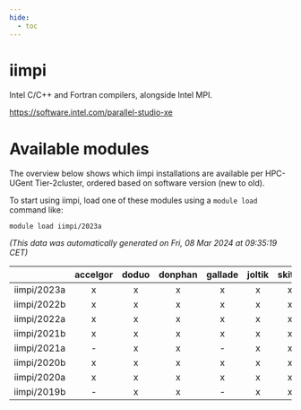 ```yaml
---
hide:
  - toc
---
```


iimpi
=====


Intel C/C++ and Fortran compilers, alongside Intel MPI.

https://software.intel.com/parallel-studio-xe
# Available modules


The overview below shows which iimpi installations are available per HPC-UGent Tier-2cluster, ordered based on software version (new to old).

To start using iimpi, load one of these modules using a `module load` command like:

```shell
module load iimpi/2023a
```

*(This data was automatically generated on Fri, 08 Mar 2024 at 09:35:19 CET)*  

| |accelgor|doduo|donphan|gallade|joltik|skitty|
| :---: | :---: | :---: | :---: | :---: | :---: | :---: |
|iimpi/2023a|x|x|x|x|x|x|
|iimpi/2022b|x|x|x|x|x|x|
|iimpi/2022a|x|x|x|x|x|x|
|iimpi/2021b|x|x|x|x|x|x|
|iimpi/2021a|-|x|x|-|x|x|
|iimpi/2020b|x|x|x|x|x|x|
|iimpi/2020a|x|x|x|x|x|x|
|iimpi/2019b|-|x|x|-|x|x|
